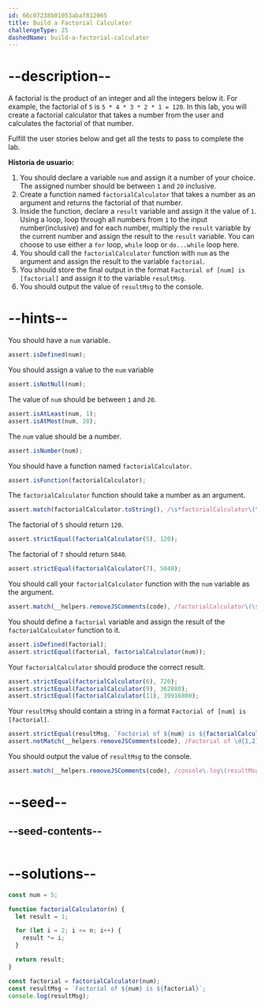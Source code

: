 ```yaml
---
id: 66c07238b01053abaf812065
title: Build a Factorial Calculator
challengeType: 25
dashedName: build-a-factorial-calculator
---
```


# --description--

A factorial is the product of an integer and all the integers below it. For example, the factorial of `5` is `5 * 4 * 3 * 2 * 1 = 120`. In this lab, you will create a factorial calculator that takes a number from the user and calculates the factorial of that number.

Fulfill the user stories below and get all the tests to pass to complete the lab.

**Historia de usuario:**

1. You should declare a variable `num` and assign it a number of your choice. The assigned number should be between `1` and `20` inclusive.
1. Create a function named `factorialCalculator` that takes a number as an argument and returns the factorial of that number.
1. Inside the function, declare a `result` variable and assign it the value of `1`. Using a loop, loop through all numbers from `1` to the input number(inclusive) and for each number, multiply the `result` variable by the current number and assign the result to the `result` variable. You can choose to use  either a `for` loop, `while` loop or `do...while` loop here.
1. You should call the `factorialCalculator` function with `num` as the argument and assign the result to the variable `factorial`.
1. You should store the final output in the format `Factorial of [num] is [factorial]` and assign it to the variable `resultMsg`.
1. You should output the value of `resultMsg` to the console.

# --hints--

You should have a `num` variable.

```js
assert.isDefined(num);
```

You should assign a value to the `num` variable

```js
assert.isNotNull(num);
```

The value of `num` should be between `1` and `20`.

```js
assert.isAtLeast(num, 1);
assert.isAtMost(num, 20);
```

The `num` value should be a number.

```js
assert.isNumber(num);
```

You should have a function named `factorialCalculator`.

```js
assert.isFunction(factorialCalculator);
```

The `factorialCalculator` function should take a number as an argument.

```js
assert.match(factorialCalculator.toString(), /\s*factorialCalculator\(\s*\w+\s*\)/);
```

The factorial of `5` should return `120`.

```js
assert.strictEqual(factorialCalculator(5), 120);
```

The factorial of `7` should return `5040`.

```js
assert.strictEqual(factorialCalculator(7), 5040);
```

You should call your `factorialCalculator` function with the `num` variable as the argument.

```js
assert.match(__helpers.removeJSComments(code), /factorialCalculator\(\s*num\s*\)\s*;?\s?$/m);
```

You should define a `factorial` variable and assign the result of the `factorialCalculator` function to it.

```js
assert.isDefined(factorial);
assert.strictEqual(factorial, factorialCalculator(num));
```

Your `factorialCalculator` should produce the correct result.

```js
assert.strictEqual(factorialCalculator(6), 720);
assert.strictEqual(factorialCalculator(9), 362880);
assert.strictEqual(factorialCalculator(11), 39916800);
```

Your `resultMsg` should contain a string in a format `Factorial of [num] is [factorial]`.

```js
assert.strictEqual(resultMsg, `Factorial of ${num} is ${factorialCalculator(num)}`);
assert.notMatch(__helpers.removeJSComments(code), /Factorial of \d{1,2} is \d+/);
```

You should output the value of `resultMsg` to the console.

```js
assert.match(__helpers.removeJSComments(code), /console\.log\(resultMsg\)\s*;?\s?$/m);
```

# --seed--

## --seed-contents--

```js

```

# --solutions--

```js
const num = 5;

function factorialCalculator(n) {
  let result = 1;

  for (let i = 2; i <= n; i++) {
    result *= i;
  }

  return result;
}

const factorial = factorialCalculator(num);
const resultMsg = `Factorial of ${num} is ${factorial}`;
console.log(resultMsg);
```
